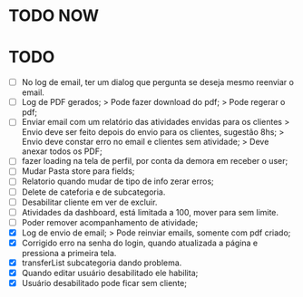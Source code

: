 # TODO NOW

# TODO

- [ ] No log de email, ter um dialog que pergunta se deseja mesmo reenviar o email.
- [ ] Log de PDF gerados;
      > Pode fazer download do pdf;
      > Pode regerar o pdf;
- [ ] Enviar email com um relatório das atividades envidas para os clientes
      > Envio deve ser feito depois do envio para os clientes, sugestão 8hs;
      > Envio deve constar erro no email e clientes sem atividade;
      > Deve anexar todos os PDF;
- [ ] fazer loading na tela de perfil, por conta da demora em receber o user;
- [ ] Mudar Pasta store para fields;
- [ ] Relatorio quando mudar de tipo de info zerar erros;
- [ ] Delete de cateforia e de subcategoria.
- [ ] Desabilitar cliente em ver de excluir.
- [ ] Atividades da dashboard, está limitada a 100, mover para sem limite.
- [ ] Poder remover acompanhamento de atividade;
- [X] Log de envio de email;
      > Pode reinviar emails, somente com pdf criado;
- [X] Corrigido erro na senha do login, quando atualizada a página e pressiona a primeira tela.
- [X] transferList subcategoria dando problema.
- [x] Quando editar usuário desabilitado ele habilita;
- [x] Usuário desabilitado pode ficar sem cliente;
